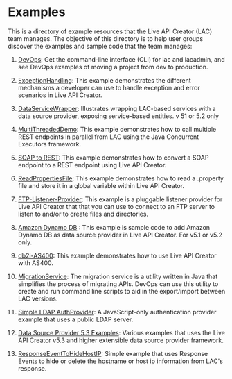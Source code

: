 # Examples
This is a directory of example resources that the Live API Creator (LAC) team manages. The objective of this directory is to help user groups discover the examples and sample code that the team manages:

1. [DevOps](https://github.com/EspressoLogicCafe/Examples/tree/master/liveapicreator-devops): Get the command-line interface (CLI) for lac and lacadmin, and see DevOps examples of moving a project from dev to production.

2. [ExceptionHandling](https://github.com/EspressoLogicCafe/Examples/tree/master/ExceptionHandling): This example demonstrates the different mechanisms a developer can use to handle exception and error scenarios in Live API Creator.

3. [DataServiceWrapper](https://github.com/EspressoLogicCafe/Examples/tree/master/DataServiceWrapper): Illustrates wrapping LAC-based services with a data source provider, exposing service-based entities. v 51 or 5.2 only

4. [MultiThreadedDemo](https://github.com/EspressoLogicCafe/Examples/tree/master/MultiThreadedDemo): This example demonstrates how to call multiple REST endpoints in parallel from LAC using the Java Concurrent Executors framework.

5. [SOAP to REST](https://github.com/EspressoLogicCafe/Examples/tree/master/LAC-SOAP2REST): This example demonstrates how to convert a SOAP endpoint to a REST endpoint using Live API Creator.

6. [ReadPropertiesFile](https://github.com/EspressoLogicCafe/Examples/tree/master/ReadPropertiesFile): This example demonstrates how to read a .property file and store it in a global variable within Live API Creator.

7. [FTP-Listener-Provider](https://github.com/EspressoLogicCafe/Examples/tree/master/FTP-Listener-Provider): This example is a pluggable listener provider for Live API Creator that that you can use to connect to an FTP server to listen to and/or to create files and directories.

8. [Amazon Dynamo DB](https://github.com/EspressoLogicCafe/Examples/tree/master/Amazon-Dynamo-DB-DataSource-Provider-Sample) : This example is sample code to add Amazon Dynamo DB as data source provider in Live API Creator. For v5.1 or v5.2 only.

9. [db2i-AS400](https://github.com/EspressoLogicCafe/Examples/tree/master/db2i-AS400): This example demonstrates how to use Live API Creator with AS400.

10. [MigrationService](https://github.com/EspressoLogicCafe/Examples/tree/master/MigrationService): The migration service is a utility written in Java that simplifies the process of migrating APIs. DevOps can use this utility to create and run command line scripts to aid in the export/import between LAC versions.

11. [Simple LDAP AuthProvider](https://github.com/EspressoLogicCafe/Examples/tree/master/SimpleLDAPAuthProvider): A JavaScript-only authentication provider example that uses a public LDAP server.

12. [Data Source Provider 5.3 Examples](https://github.com/EspressoLogicCafe/Examples/tree/master/DatasourceProvider): Various examples that uses the Live API Creator v5.3 and higher extensible data source provider framework.

12. [ResponseEventToHideHostIP](https://github.com/EspressoLogicCafe/Examples/tree/master/ResponseEventToHideHostIP): Simple example that uses Response Events to hide or delete the hostname or host ip information from LAC's response.
